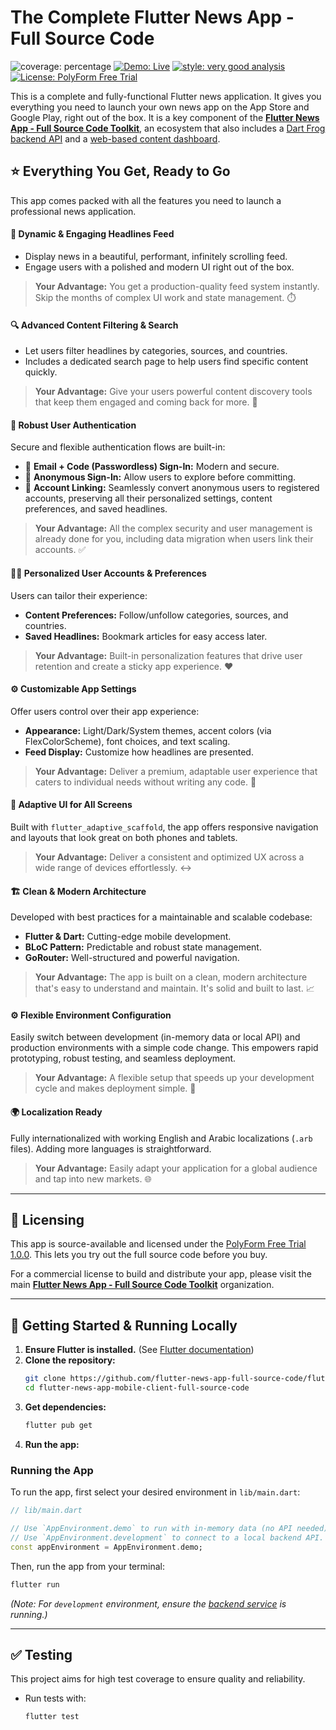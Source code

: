 # The Complete Flutter News App - Full Source Code

![coverage: percentage](https://img.shields.io/badge/coverage-XX-green)
[![Demo: Live](https://img.shields.io/badge/Demo-Live-orange)](https://flutter-news-app-full-source-code.github.io/flutter-news-app-mobile-client-full-source-code/)
[![style: very good analysis](https://img.shields.io/badge/style-very_good_analysis-B22C89.svg)](https://pub.dev/packages/very_good_analysis)
[![License: PolyForm Free Trial](https://img.shields.io/badge/License-PolyForm%20Free%20Trial-blue)](https://polyformproject.org/licenses/free-trial/1.0.0)

This is a complete and fully-functional Flutter news application. It gives you everything you need to launch your own news app on the App Store and Google Play, right out of the box. It is a key component of the [**Flutter News App - Full Source Code Toolkit**](https://github.com/flutter-news-app-full-source-code), an ecosystem that also includes a [Dart Frog backend API](https://github.com/flutter-news-app-full-source-code/flutter-news-app-api-server-full-source-code) and a [web-based content dashboard](https://github.com/flutter-news-app-full-source-code/flutter-news-app-web-dashboard-full-source-code).

## ⭐ Everything You Get, Ready to Go

This app comes packed with all the features you need to launch a professional news application.

#### 📰 **Dynamic & Engaging Headlines Feed**
*   Display news in a beautiful, performant, infinitely scrolling feed.
*   Engage users with a polished and modern UI right out of the box.
> **Your Advantage:** You get a production-quality feed system instantly. Skip the months of complex UI work and state management. ⏱️

#### 🔍 **Advanced Content Filtering & Search**
*   Let users filter headlines by categories, sources, and countries.
*   Includes a dedicated search page to help users find specific content quickly.
> **Your Advantage:** Give your users powerful content discovery tools that keep them engaged and coming back for more. 🎯

#### 🔐 **Robust User Authentication**
Secure and flexible authentication flows are built-in:
*   📧 **Email + Code (Passwordless) Sign-In:** Modern and secure.
*   👤 **Anonymous Sign-In:** Allow users to explore before committing.
*   🔗 **Account Linking:** Seamlessly convert anonymous users to registered accounts, preserving all their personalized settings, content preferences, and saved headlines.
> **Your Advantage:** All the complex security and user management is already done for you, including data migration when users link their accounts. ✅

#### 🧑‍🎨 **Personalized User Accounts & Preferences**
Users can tailor their experience:
*   **Content Preferences:** Follow/unfollow categories, sources, and countries.
*   **Saved Headlines:** Bookmark articles for easy access later.
> **Your Advantage:** Built-in personalization features that drive user retention and create a sticky app experience. ❤️

#### ⚙️ **Customizable App Settings**
Offer users control over their app experience:
*   **Appearance:** Light/Dark/System themes, accent colors (via FlexColorScheme), font choices, and text scaling.
*   **Feed Display:** Customize how headlines are presented.
> **Your Advantage:** Deliver a premium, adaptable user experience that caters to individual needs without writing any code. 🔧

#### 📱 **Adaptive UI for All Screens**
Built with `flutter_adaptive_scaffold`, the app offers responsive navigation and layouts that look great on both phones and tablets.
> **Your Advantage:** Deliver a consistent and optimized UX across a wide range of devices effortlessly. ↔️

#### 🏗️ **Clean & Modern Architecture**
Developed with best practices for a maintainable and scalable codebase:
*   **Flutter & Dart:** Cutting-edge mobile development.
*   **BLoC Pattern:** Predictable and robust state management.
*   **GoRouter:** Well-structured and powerful navigation.
> **Your Advantage:** The app is built on a clean, modern architecture that's easy to understand and maintain. It's solid and built to last. 📈

#### ⚙️ **Flexible Environment Configuration**
Easily switch between development (in-memory data or local API) and production environments with a simple code change. This empowers rapid prototyping, robust testing, and seamless deployment.
> **Your Advantage:** A flexible setup that speeds up your development cycle and makes deployment simple. 🚀

#### 🌍 **Localization Ready**
Fully internationalized with working English and Arabic localizations (`.arb` files). Adding more languages is straightforward.
> **Your Advantage:** Easily adapt your application for a global audience and tap into new markets. 🌐

---

## 🔑 Licensing

This app is source-available and licensed under the [PolyForm Free Trial 1.0.0](LICENSE). This lets you try out the full source code before you buy.

For a commercial license to build and distribute your app, please visit the main [**Flutter News App - Full Source Code Toolkit**](https://github.com/flutter-news-app-full-source-code) organization.


---

## 🚀 Getting Started & Running Locally

1.  **Ensure Flutter is installed.** (See [Flutter documentation](https://flutter.dev/docs/get-started/install))
2.  **Clone the repository:**
    ```bash
    git clone https://github.com/flutter-news-app-full-source-code/flutter-news-app-mobile-client-full-source-code.git
    cd flutter-news-app-mobile-client-full-source-code
    ```
3.  **Get dependencies:**
    ```bash
    flutter pub get
    ```
4.  **Run the app:**

### Running the App

To run the app, first select your desired environment in `lib/main.dart`:

```dart
// lib/main.dart

// Use `AppEnvironment.demo` to run with in-memory data (no API needed).
// Use `AppEnvironment.development` to connect to a local backend API.
const appEnvironment = AppEnvironment.demo; 
```

Then, run the app from your terminal:
```bash
flutter run
```
*(Note: For `development` environment, ensure the [backend service](https://github.com/flutter-news-app-full-source-code/flutter-news-app-api-server-full-source-code) is running.)*

---

## ✅ Testing

This project aims for high test coverage to ensure quality and reliability.

*   Run tests with:
    ```bash
    flutter test
